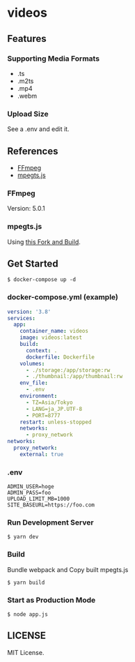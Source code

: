 # videos

## Features

### Supporting Media Formats
- .ts
- .m2ts
- .mp4
- .webm

### Upload Size
See a .env and edit it.

## References
- [FFmpeg](https://github.com/FFmpeg/FFmpeg)
- [mpegts.js](https://github.com/xqq/mpegts.js)

### FFmpeg
Version: 5.0.1

### mpegts.js
Using [this Fork and Build](https://github.com/iamtakagi/mpegts.js).

## Get Started
```console
$ docker-compose up -d
```

### docker-compose.yml (example)
```yml
version: '3.8'
services:
  app:
    container_name: videos
    image: videos:latest
    build: 
      context: .
      dockerfile: Dockerfile
    volumes:
      - ./storage:/app/storage:rw
      - ./thumbnail:/app/thumbnail:rw
    env_file:
      - .env
    environment:
      - TZ=Asia/Tokyo
      - LANG=ja_JP.UTF-8
      - PORT=8777
    restart: unless-stopped
    networks:
      - proxy_network
networks:
  proxy_network:
    external: true
```

### .env
```env
ADMIN_USER=hoge
ADMIN_PASS=foo
UPLOAD_LIMIT_MB=1000
SITE_BASEURL=https://foo.com
```

### Run Development Server
```console
$ yarn dev
```

### Build
Bundle webpack and Copy built mpegts.js
```console
$ yarn build
```

### Start as Production Mode
```console
$ node app.js
```

## LICENSE
MIT License.
